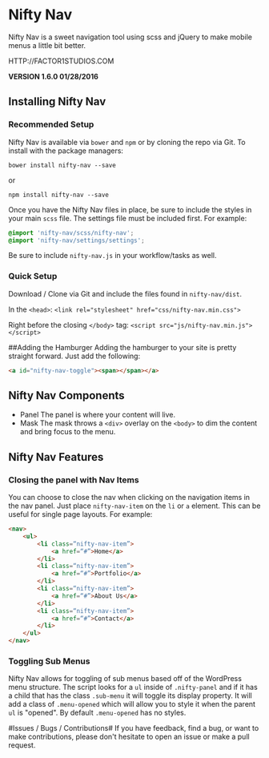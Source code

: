 # Nifty Nav #

Nifty Nav is a sweet navigation tool using scss and jQuery to make mobile menus
a little bit better.

HTTP://FACTOR1STUDIOS.COM

**VERSION 1.6.0 01/28/2016**

## Installing Nifty Nav ##
### Recommended Setup ###
Nifty Nav is available via `bower` and `npm` or by cloning the repo via Git. To
install with the package managers:

`bower install nifty-nav --save`

or

`npm install nifty-nav --save`

Once you have the Nifty Nav files in place, be sure to include the styles in your main `scss`
file. The settings file must be included first. For example:

```scss
@import 'nifty-nav/scss/nifty-nav';
@import 'nifty-nav/settings/settings';
```

Be sure to include `nifty-nav.js` in your workflow/tasks as well.

### Quick Setup ###
Download / Clone via Git and include the files found in `nifty-nav/dist`.

In the `<head>`:
`<link rel="stylesheet" href="css/nifty-nav.min.css">`

Right before the closing `</body>` tag:
`<script src="js/nifty-nav.min.js"></script>`

##Adding the Hamburger
Adding the hamburger to your site is pretty straight forward. Just add the following:

```html
<a id="nifty-nav-toggle"><span></span></a>
```

## Nifty Nav Components ##

* Panel
	The panel is where your content will live.
* Mask
	The mask throws a `<div>` overlay on the `<body>` to dim the content and bring focus to the menu.

## Nifty Nav Features ##
### Closing the panel with Nav Items ###
You can choose to close the nav when clicking on the navigation items in the nav panel. Just place `nifty-nav-item`
on the `li` or `a` element. This can be useful for single page layouts. For example:

```html
<nav>
	<ul>
		<li class=“nifty-nav-item”>
			<a href=“#”>Home</a>
		</li>
		<li class=“nifty-nav-item”>
			<a href=“#”>Portfolio</a>
		</li>
		<li class=“nifty-nav-item”>
			<a href=“#”>About Us</a>
		</li>
		<li class=“nifty-nav-item”>
			<a href=“#”>Contact</a>
		</li>
	</ul>
</nav>
```
### Toggling Sub Menus ###
Nifty Nav allows for toggling of sub menus based off of the WordPress menu structure. The script looks for a `ul` inside of `.nifty-panel` and if it has a child that has the class `.sub-menu` it will toggle its display property. It will add a class of `.menu-opened` which will allow you to style it when the parent `ul` is "opened". By default `.menu-opened` has no styles.

#Issues / Bugs / Contributions#
If you have feedback, find a bug, or want to make contributions, please don't hesitate
to open an issue or make a pull request.
